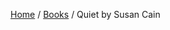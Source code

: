 <head>
    <link rel="stylesheet" type="text/css" media="all" href="/style.css">
</head>

[Home](/index.md) / [Books](index.md) / Quiet by Susan Cain